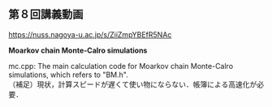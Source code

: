 ## 第８回講義動画 <bf>
https://nuss.nagoya-u.ac.jp/s/ZiiZmpYBEfR5NAc

**Moarkov chain Monte-Calro simulations**<br>

mc.cpp: The main calculation code for Moarkov chain Monte-Calro simulations, which refers to "BM.h".<br>
（補足）現状，計算スピードが遅くて使い物にならない．帳簿による高速化が必要．
